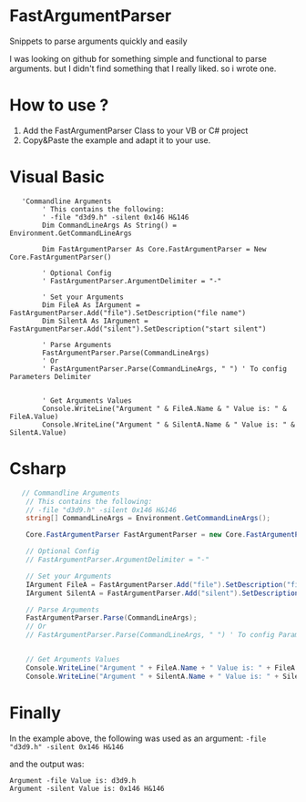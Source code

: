 # FastArgumentParser
Snippets to parse arguments quickly and easily

I was looking on github for something simple and functional to parse arguments. but I didn't find something that I really liked. so i wrote one.

# How to use ?

1. Add the FastArgumentParser Class to your VB or C# project
2. Copy&Paste the example and adapt it to your use.

# Visual Basic

```VB
   'Commandline Arguments
        ' This contains the following:
        ' -file "d3d9.h" -silent 0x146 H&146
        Dim CommandLineArgs As String() = Environment.GetCommandLineArgs

        Dim FastArgumentParser As Core.FastArgumentParser = New Core.FastArgumentParser()

        ' Optional Config
        ' FastArgumentParser.ArgumentDelimiter = "-"

        ' Set your Arguments
        Dim FileA As IArgument = FastArgumentParser.Add("file").SetDescription("file name")
        Dim SilentA As IArgument = FastArgumentParser.Add("silent").SetDescription("start silent")

        ' Parse Arguments
        FastArgumentParser.Parse(CommandLineArgs)
        ' Or
        ' FastArgumentParser.Parse(CommandLineArgs, " ") ' To config Parameters Delimiter


        ' Get Arguments Values
        Console.WriteLine("Argument " & FileA.Name & " Value is: " & FileA.Value)
        Console.WriteLine("Argument " & SilentA.Name & " Value is: " & SilentA.Value)
```

# Csharp

```C#
   // Commandline Arguments
    // This contains the following:
    // -file "d3d9.h" -silent 0x146 H&146
    string[] CommandLineArgs = Environment.GetCommandLineArgs();

    Core.FastArgumentParser FastArgumentParser = new Core.FastArgumentParser();

    // Optional Config
    // FastArgumentParser.ArgumentDelimiter = "-"

    // Set your Arguments
    IArgument FileA = FastArgumentParser.Add("file").SetDescription("file name");
    IArgument SilentA = FastArgumentParser.Add("silent").SetDescription("start silent");

    // Parse Arguments
    FastArgumentParser.Parse(CommandLineArgs);
    // Or
    // FastArgumentParser.Parse(CommandLineArgs, " ") ' To config Parameters Delimiter


    // Get Arguments Values
    Console.WriteLine("Argument " + FileA.Name + " Value is: " + FileA.Value);
    Console.WriteLine("Argument " + SilentA.Name + " Value is: " + SilentA.Value);
```

# Finally

In the example above, the following was used as an argument: ```-file "d3d9.h" -silent 0x146 H&146```

and the output was:

```
Argument -file Value is: d3d9.h
Argument -silent Value is: 0x146 H&146
```
